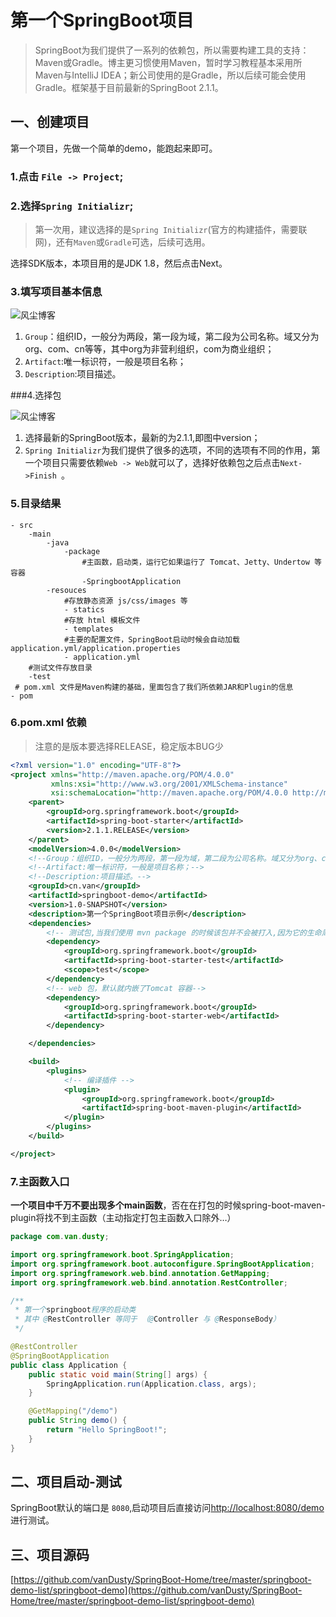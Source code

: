 # 第一个SpringBoot项目

> SpringBoot为我们提供了一系列的依赖包，所以需要构建工具的支持：Maven或Gradle。博主更习惯使用Maven，暂时学习教程基本采用所Maven与IntelliJ IDEA；新公司使用的是Gradle，所以后续可能会使用Gradle。框架基于目前最新的SpringBoot 2.1.1。

## 一、创建项目

第一个项目，先做一个简单的demo，能跑起来即可。

### 1.点击 `File -> Project`;

### 2.选择`Spring Initializr`;

> 第一次用，建议选择的是`Spring Initializr`(官方的构建插件，需要联网)，还有`Maven`或`Gradle`可选，后续可选用。

选择SDK版本，本项目用的是JDK 1.8，然后点击Next。

### 3.填写项目基本信息

![风尘博客](https://imgconvert.csdnimg.cn/aHR0cDovL2FydGljbGUuZHVzdHlibG9nLmNuL1NwcmluZ0Jvb3QvU3ByaW5nQm9vdC0xLTAxLnBuZw)

1. `Group`：组织ID，一般分为两段，第一段为域，第二段为公司名称。域又分为org、com、cn等等，其中org为非营利组织，com为商业组织；
1. `Artifact`:唯一标识符，一般是项目名称；
1. `Description`:项目描述。

###4.选择包

![风尘博客](https://imgconvert.csdnimg.cn/aHR0cDovL2FydGljbGUuZHVzdHlibG9nLmNuL1NwcmluZ0Jvb3QvU3ByaW5nQm9vdC0xLTAyLnBuZw)

1. 选择最新的SpringBoot版本，最新的为2.1.1,即图中version；
1. `Spring Initializr`为我们提供了很多的选项，不同的选项有不同的作用，第一个项目只需要依赖`Web -> Web`就可以了，选择好依赖包之后点击`Next->Finish `。

### 5.目录结果

```
- src
    -main
        -java
            -package
                #主函数，启动类，运行它如果运行了 Tomcat、Jetty、Undertow 等容器
                -SpringbootApplication    
        -resouces
            #存放静态资源 js/css/images 等
            - statics
            #存放 html 模板文件
            - templates
            #主要的配置文件，SpringBoot启动时候会自动加载application.yml/application.properties        
            - application.yml
    #测试文件存放目录        
    -test
 # pom.xml 文件是Maven构建的基础，里面包含了我们所依赖JAR和Plugin的信息
- pom
```


### 6.pom.xml 依赖

> 注意的是版本要选择RELEASE，稳定版本BUG少

```xml
<?xml version="1.0" encoding="UTF-8"?>
<project xmlns="http://maven.apache.org/POM/4.0.0"
         xmlns:xsi="http://www.w3.org/2001/XMLSchema-instance"
         xsi:schemaLocation="http://maven.apache.org/POM/4.0.0 http://maven.apache.org/xsd/maven-4.0.0.xsd">
    <parent>
        <groupId>org.springframework.boot</groupId>
        <artifactId>spring-boot-starter</artifactId>
        <version>2.1.1.RELEASE</version>
    </parent>
    <modelVersion>4.0.0</modelVersion>
    <!--Group：组织ID，一般分为两段，第一段为域，第二段为公司名称。域又分为org、com、cn等等，其中org为非营利组织，com为商业组织；-->
    <!--Artifact:唯一标识符，一般是项目名称；-->
    <!--Description:项目描述。-->
    <groupId>cn.van</groupId>
    <artifactId>springboot-demo</artifactId>
    <version>1.0-SNAPSHOT</version>
    <description>第一个SpringBoot项目示例</description>
    <dependencies>
        <!-- 测试包,当我们使用 mvn package 的时候该包并不会被打入,因为它的生命周期只在 test 之内-->
        <dependency>
            <groupId>org.springframework.boot</groupId>
            <artifactId>spring-boot-starter-test</artifactId>
            <scope>test</scope>
        </dependency>
        <!-- web 包，默认就内嵌了Tomcat 容器-->
        <dependency>
            <groupId>org.springframework.boot</groupId>
            <artifactId>spring-boot-starter-web</artifactId>
        </dependency>

    </dependencies>

    <build>
        <plugins>
            <!-- 编译插件 -->
            <plugin>
                <groupId>org.springframework.boot</groupId>
                <artifactId>spring-boot-maven-plugin</artifactId>
            </plugin>
        </plugins>
    </build>

</project>
```

### 7.主函数入口

**一个项目中千万不要出现多个main函数**，否在在打包的时候spring-boot-maven-plugin将找不到主函数（主动指定打包主函数入口除外…）

```java
package com.van.dusty;

import org.springframework.boot.SpringApplication;
import org.springframework.boot.autoconfigure.SpringBootApplication;
import org.springframework.web.bind.annotation.GetMapping;
import org.springframework.web.bind.annotation.RestController;

/**
 * 第一个springboot程序的启动类
 * 其中 @RestController 等同于 （@Controller 与 @ResponseBody）
 */

@RestController
@SpringBootApplication
public class Application {
    public static void main(String[] args) {
        SpringApplication.run(Application.class, args);
    }

    @GetMapping("/demo")
    public String demo() {
        return "Hello SpringBoot!";
    }
}
```

## 二、项目启动-测试

SpringBoot默认的端口是 `8080`,启动项目后直接访问[http://localhost:8080/demo](http://localhost:8080/demo)进行测试。

## 三、项目源码

[https://github.com/vanDusty/SpringBoot-Home/tree/master/springboot-demo-list/springboot-demo](https://github.com/vanDusty/SpringBoot-Home/tree/master/springboot-demo-list/springboot-demo)
